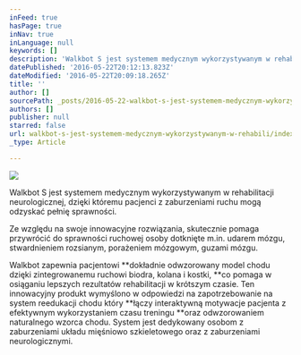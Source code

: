 ```yaml
---
inFeed: true
hasPage: true
inNav: true
inLanguage: null
keywords: []
description: 'Walkbot S jest systemem medycznym wykorzystywanym w rehabilitacji neurologicznej, dzięki któremu pacjenci z zaburzeniami ruchu mogą odzyskać pełnię sprawności. '
datePublished: '2016-05-22T20:12:13.823Z'
dateModified: '2016-05-22T20:09:18.265Z'
title: ''
author: []
sourcePath: _posts/2016-05-22-walkbot-s-jest-systemem-medycznym-wykorzystywanym-w-rehabili.md
authors: []
publisher: null
starred: false
url: walkbot-s-jest-systemem-medycznym-wykorzystywanym-w-rehabili/index.html
_type: Article

---
```

![](https://s3-us-west-2.amazonaws.com/the-grid-img/p/3d1a25d6ad3584a0092fbc9e3ff09892053e8565.jpg)

Walkbot S jest systemem medycznym wykorzystywanym w rehabilitacji neurologicznej, dzięki któremu pacjenci z zaburzeniami ruchu mogą odzyskać pełnię sprawności. 

Ze względu na swoje innowacyjne rozwiązania, skutecznie pomaga przywrócić do sprawności ruchowej osoby dotknięte m.in. udarem mózgu, stwardnieniem rozsianym, porażeniem mózgowym, guzami mózgu. 

Walkbot zapewnia pacjentowi **dokładnie odwzorowany model chodu dzięki zintegrowanemu ruchowi biodra, kolana i kostki, **co pomaga w osiąganiu lepszych rezultatów rehabilitacji w krótszym czasie. Ten innowacyjny produkt wymyślono w odpowiedzi na zapotrzebowanie na system reedukacji chodu który **łączy interaktywną motywacje pacjenta z efektywnym wykorzystaniem czasu treningu **oraz odwzorowaniem naturalnego wzorca chodu. System jest dedykowany osobom z zaburzeniami układu mięśniowo szkieletowego oraz z zaburzeniami neurologicznymi.